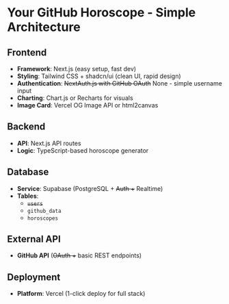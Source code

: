 # Your GitHub Horoscope - Simple Architecture

## Frontend
- **Framework**: Next.js (easy setup, fast dev)
- **Styling**: Tailwind CSS + shadcn/ui (clean UI, rapid design)
- **Authentication**: ~~NextAuth.js with GitHub OAuth~~ None - simple username input
- **Charting**: Chart.js or Recharts for visuals
- **Image Card**: Vercel OG Image API or html2canvas

## Backend
- **API**: Next.js API routes
- **Logic**: TypeScript-based horoscope generator

## Database
- **Service**: Supabase (PostgreSQL + ~~Auth +~~ Realtime)
- **Tables**:
  - ~~`users`~~
  - `github_data`
  - `horoscopes`

## External API
- **GitHub API** (~~OAuth +~~ basic REST endpoints)

## Deployment
- **Platform**: Vercel (1-click deploy for full stack)

